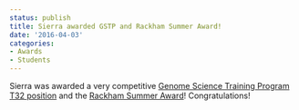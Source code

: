 ```yaml
---
status: publish
title: Sierra awarded GSTP and Rackham Summer Award!
date: '2016-04-03'
categories:
- Awards
- Students
---
```


Sierra was awarded a very competitive <a href="http://csg.sph.umich.edu/training/">Genome Science Training Program T32 position</a> and the <a href="http://www.rackham.umich.edu/funding/summer-award">Rackham Summer Award</a>! Congratulations!

